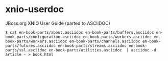 xnio-userdoc
============

JBoss.org XNIO User Guide (parted to ASCIIDOC)

    $ cat en-book-parts/about.asciidoc en-book-parts/buffers.asciidoc en-book-parts/configuration.asciidoc en-book-parts/workers.asciidoc en-book-parts/workers.asciidoc en-book-parts/channels.asciidoc en-book-parts/futures.asciidoc en-book-parts/streams.asciidoc en-book-parts/ssl.asciidoc en-book-parts/utilities.asciidoc  | asciidoc -d article - > book.html
    